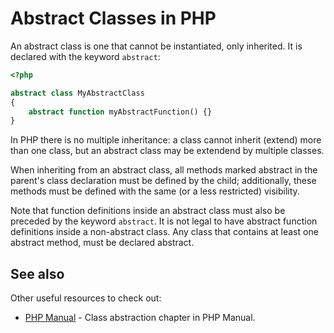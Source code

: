 # Abstract Classes in PHP

An abstract class is one that cannot be instantiated, only inherited. It is declared
with the keyword `abstract`:

```php
<?php

abstract class MyAbstractClass
{
    abstract function myAbstractFunction() {}
}
```
In PHP there is no multiple inheritance: a class cannot inherit (extend) more than one class, but an abstract class may be extendend by multiple classes.

When inheriting from an abstract class, all methods marked abstract in the
parent's class declaration must be defined by the child; additionally, these
methods must be defined with the same (or a less restricted) visibility.

Note that function definitions inside an abstract class must also be preceded by
the keyword `abstract`. It is not legal to have abstract function definitions
inside a non-abstract class. Any class that contains at least one abstract method, must be declared abstract.

## See also

Other useful resources to check out:

* [PHP Manual](http://php.net/manual/en/language.oop5.abstract.php) - Class abstraction chapter in PHP Manual.
